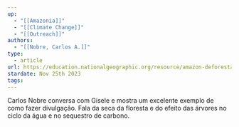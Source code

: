 ```yaml
---
up:
  - "[[Amazonia]]"
  - "[[Climate Change]]"
  - "[[Outreach]]"
authors:
  - "[[Nobre, Carlos A.]]"
type:
  - article
url: https://education.nationalgeographic.org/resource/amazon-deforestation-and-climate-change/
stardate: Nov 25th 2023
tags:
---
```

Carlos Nobre conversa com Gisele e mostra um excelente exemplo de como fazer divulgação. Fala da seca da floresta e do efeito das árvores no ciclo da água e no sequestro de carbono.